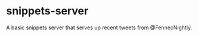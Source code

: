 snippets-server
===============

A basic snippets server that serves up recent tweets from @FennecNightly.
